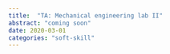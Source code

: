 ```yaml
---
title:  "TA: Mechanical engineering lab II"
abstract: "coming soon"
date: 2020-03-01
categories: "soft-skill"
---
```


